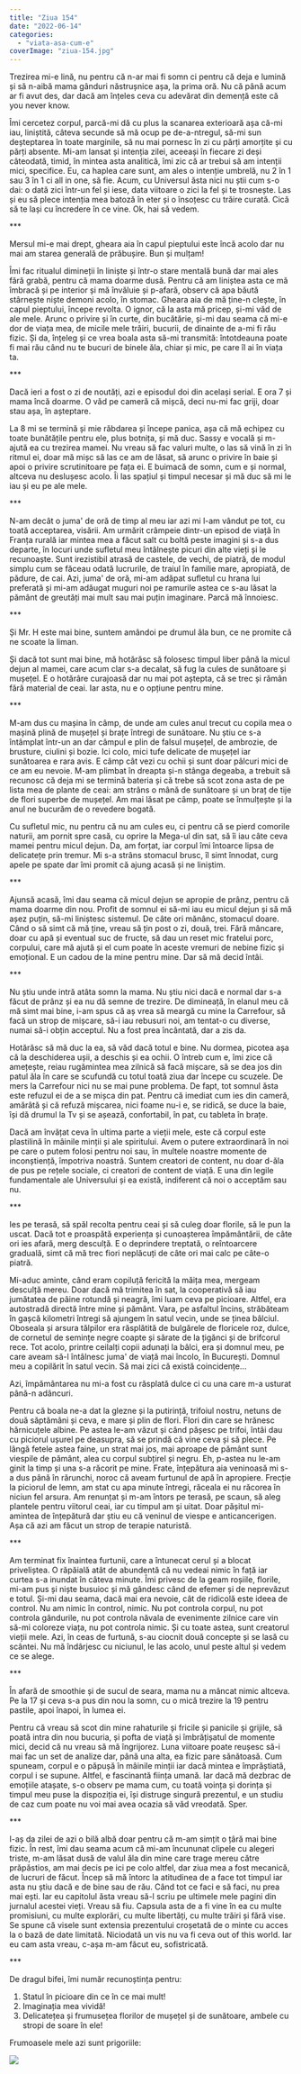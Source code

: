 ```yaml
---
title: "Ziua 154"
date: "2022-06-14"
categories: 
  - "viata-asa-cum-e"
coverImage: "ziua-154.jpg"
---
```


Trezirea mi-e lină, nu pentru că n-ar mai fi somn ci pentru că deja e lumină și să n-aibă mama gânduri năstrușnice așa, la prima oră. Nu că până acum ar fi avut des, dar dacă am înțeles ceva cu adevărat din demență este că you never know.

Îmi cercetez corpul, parcă-mi dă cu plus la scanarea exterioară așa că-mi iau, liniștită, câteva secunde să mă ocup pe de-a-ntregul, să-mi sun deșteptarea în toate marginile, să nu mai pornesc în zi cu părți amorțite și cu părți absente. Mi-am lansat și intenția zilei, aceeași în fiecare zi deși câteodată, timid, în mintea asta analitică, îmi zic că ar trebui să am intenții mici, specifice. Eu, ca haplea care sunt, am ales o intenție umbrelă, nu 2 în 1 sau 3 în 1 ci all in one, să fie. Acum, cu Universul ăsta nici nu știi cum s-o dai: o dată zici într-un fel și iese, data viitoare o zici la fel și te trosnește. Las și eu să plece intenția mea batoză în eter și o însoțesc cu trăire curată. Cică să te lași cu încredere în ce vine. Ok, hai să vedem.

\*\*\*

Mersul mi-e mai drept, gheara aia în capul pieptului este încă acolo dar nu mai am starea generală de prăbușire. Bun și mulțam!

Îmi fac ritualul dimineții în liniște și într-o stare mentală bună dar mai ales fără grabă, pentru că mama doarme dusă. Pentru că am liniștea asta ce mă îmbracă și pe interior și mă învăluie și p-afară, observ că apa băută stârnește niște demoni acolo, în stomac. Gheara aia de mă ține-n clește, în capul pieptului, începe revolta. O ignor, că la asta mă pricep, și-mi văd de ale mele. Arunc o privire și în curte, din bucătărie, și-mi dau seama că mi-e dor de viața mea, de micile mele trăiri, bucurii, de dinainte de a-mi fi rău fizic. Și da, înțeleg și ce vrea boala asta să-mi transmită: întotdeauna poate fi mai rău când nu te bucuri de binele ăla, chiar și mic, pe care îl ai în viața ta. 

\*\*\*

Dacă ieri a fost o zi de noutăți, azi e episodul doi din același serial. E ora 7 și mama încă doarme. O văd pe cameră că mișcă, deci nu-mi fac griji, doar stau așa, în așteptare. 

La 8 mi se termină și mie răbdarea și începe panica, așa că mă echipez cu toate bunătățile pentru ele, plus botnița, și mă duc. Sassy e vocală și m-ajută ea cu trezirea mamei. Nu vreau să fac valuri multe, o las să vină în zi în ritmul ei, doar mă mișc să las ce am de lăsat, să arunc o privire în baie și apoi o privire scrutinitoare pe fața ei. E buimacă de somn, cum e și normal, altceva nu deslușesc acolo. Îi las spațiul și timpul necesar și mă duc să mi le iau și eu pe ale mele.

\*\*\*

N-am decât o juma' de oră de timp al meu iar azi mi l-am vândut pe tot, cu toată acceptarea, visării. Am urmărit crâmpeie dintr-un episod de viață în Franța rurală iar mintea mea a făcut salt cu boltă peste imagini și s-a dus departe, în locuri unde sufletul meu întâlnește picuri din alte vieți și le recunoaște. Sunt irezistibil atrasă de castele, de vechi, de piatră, de modul simplu cum se făceau odată lucrurile, de traiul în familie mare, apropiată, de pădure, de cai. Azi, juma' de oră, mi-am adăpat sufletul cu hrana lui preferată și mi-am adăugat muguri noi pe ramurile astea ce s-au lăsat la pământ de greutăți mai mult sau mai puțin imaginare. Parcă mă înnoiesc.

\*\*\*

Și Mr. H este mai bine, suntem amândoi pe drumul ăla bun, ce ne promite că ne scoate la liman. 

Și dacă tot sunt mai bine, mă hotărăsc să folosesc timpul liber până la micul dejun al mamei, care acum clar s-a decalat, să fug la cules de sunătoare și mușețel. E o hotărâre curajoasă dar nu mai pot aștepta, că se trec și rămân fără material de ceai. Iar asta, nu e o opțiune pentru mine.

\*\*\*

M-am dus cu mașina în câmp, de unde am cules anul trecut cu copila mea o mașină plină de mușețel și brațe întregi de sunătoare. Nu știu ce s-a întâmplat într-un an dar câmpul e plin de falsul mușețel, de ambrozie, de brusture, ciulini și bozie. Ici colo, mici tufe delicate de mușețel iar sunătoarea e rara avis. E câmp cât vezi cu ochii și sunt doar pâlcuri mici de ce am eu nevoie. M-am plimbat în dreapta și-n stânga degeaba, a trebuit să recunosc că deja mi se termină bateria și că trebe să scot zona asta de pe lista mea de plante de ceai: am strâns o mână de sunătoare și un braț de tije de flori superbe de mușețel. Am mai lăsat pe câmp, poate se înmulțește și la anul ne bucurăm de o revedere bogată.

Cu sufletul mic, nu pentru că nu am cules eu, ci pentru că se pierd comorile naturii, am pornit spre casă, cu oprire la Mega-ul din sat, să îi iau câte ceva mamei pentru micul dejun. Da, am forțat, iar corpul îmi întoarce lipsa de delicatețe prin tremur. Mi s-a strâns stomacul brusc, îl simt înnodat, curg apele pe spate dar îmi promit că ajung acasă și ne liniștim.

\*\*\*

Ajunsă acasă, îmi dau seama că micul dejun se apropie de prânz, pentru că mama doarme din nou. Profit de somnul ei să-mi iau eu micul dejun și să mă așez puțin, să-mi liniștesc sistemul. De câte ori mănânc, stomacul doare. Când o să simt că mă ține, vreau să țin post o zi, două, trei. Fără mâncare, doar cu apă și eventual suc de fructe, să dau un reset mic fratelui porc, corpului, care mă ajută și el cum poate în aceste vremuri de nebine fizic și emoțional. E un cadou de la mine pentru mine. Dar să mă decid întâi.

\*\*\*

Nu știu unde intră atâta somn la mama. Nu știu nici dacă e normal dar s-a făcut de prânz și ea nu dă semne de trezire. De dimineață, în elanul meu că mă simt mai bine, i-am spus că aș vrea să meargă cu mine la Carrefour, să facă un strop de mișcare, să-i iau rebusuri noi, am tentat-o cu diverse, numai să-i obțin acceptul. Nu a fost prea încântată, dar a zis da. 

Hotărăsc să mă duc la ea, să văd dacă totul e bine. Nu dormea, picotea așa că la deschiderea ușii, a deschis și ea ochii. O întreb cum e, îmi zice că amețește, reiau rugămintea mea zilnică să facă mișcare, să se dea jos din patul ăla în care se scufundă cu totul toată ziua dar începe cu scuzele. De mers la Carrefour nici nu se mai pune problema. De fapt, tot somnul ăsta este refuzul ei de a se mișca din pat. Pentru că imediat cum ies din cameră, amărâtă și că refuză mișcarea, nici foame nu-i e, se ridică, se duce la baie, își dă drumul la Tv și se așează, confortabil, în pat, cu tableta în brațe. 

Dacă am învățat ceva în ultima parte a vieții mele, este că corpul este plastilină în mâinile minții și ale spiritului. Avem o putere extraordinară în noi pe care o putem folosi pentru noi sau, în multele noastre momente de inconștiență, împotriva noastră. Suntem creatori de content, nu doar d-ăla de pus pe rețele sociale, ci creatori de content de viață. E una din legile fundamentale ale Universului și ea există, indiferent că noi o acceptăm sau nu. 

\*\*\*

Ies pe terasă, să spăl recolta pentru ceai și să culeg doar florile, să le pun la uscat. Dacă tot e proaspătă experiența și cunoașterea împământării, de câte ori ies afară, merg desculță. E o deprindere treptată, o reîntoarcere graduală, simt că mă trec fiori neplăcuți de câte ori mai calc pe câte-o piatră.

Mi-aduc aminte, când eram copiluță fericită la măița mea, mergeam desculță mereu. Doar dacă mă trimitea în sat, la cooperativă să iau jumătatea de pâine rotundă și neagră, îmi luam ceva pe picioare. Altfel, era autostradă directă între mine și pământ. Vara, pe asfaltul încins, străbăteam în gașcă kilometri întregi să ajungem în satul vecin, unde se ținea bâlciul. Oboseala și arsura tălpilor era răsplătită de bulgărele de floricele roz, dulce, de cornetul de semințe negre coapte și sărate de la țigănci și de brifcorul rece. Tot acolo, printre ceilalți copii adunați la bâlci, era și domnul meu, pe care aveam să-l întâlnesc juma' de viață mai încolo, în București. Domnul meu a copilărit în satul vecin. Să mai zici că există coincidențe…

Azi, împământarea nu mi-a fost cu răsplată dulce ci cu una care m-a usturat până-n adâncuri.

Pentru că boala ne-a dat la glezne și la putirință, trifoiul nostru, netuns de două săptămâni și ceva, e mare și plin de flori. Flori din care se hrănesc hărnicuțele albine. Pe astea le-am văzut și când pășesc pe trifoi, întâi dau cu piciorul ușurel pe deasupra, să se prindă că vine ceva și să plece. Pe lângă fetele astea faine, un strat mai jos, mai aproape de pământ sunt viespile de pământ, alea cu corpul subțirel și negru. Eh, p-astea nu le-am ginit la timp și una s-a răcorit pe mine. Frate, înțepătura aia veninoasă mi s-a dus până în rărunchi, noroc că aveam furtunul de apă în apropiere. Frecție la piciorul de lemn, am stat cu apa minute întregi, răceala ei nu răcorea în niciun fel arsura. Am renunțat și m-am întors pe terasă, pe scaun, să aleg plantele pentru viitorul ceai, iar cu timpul am și uitat. Doar pășitul mi-amintea de înțepătură dar știu eu că veninul de viespe e anticancerigen. Așa că azi am făcut un strop de terapie naturistă.

\*\*\*

Am terminat fix înaintea furtunii, care a întunecat cerul și a blocat priveliștea. O răpăială atât de abundentă că nu vedeai nimic în față iar curtea s-a inundat în câteva minute. Îmi privesc de la geam roșiile, florile, mi-am pus și niște busuioc și mă gândesc când de efemer și de neprevăzut e totul. Și-mi dau seama, dacă mai era nevoie, cât de ridicolă este ideea de control. Nu am nimic în control, nimic. Nu pot controla corpul, nu pot controla gândurile, nu pot controla năvala de evenimente zilnice care vin să-mi coloreze viața, nu pot controla nimic. Și cu toate astea, sunt creatorul vieții mele. Azi, în ceas de furtună, s-au ciocnit două concepte și se lasă cu scântei. Nu mă îndârjesc cu niciunul, le las acolo, unul peste altul și vedem ce se alege. 

\*\*\*

În afară de smoothie și de sucul de seara, mama nu a mâncat nimic altceva. Pe la 17 și ceva s-a pus din nou la somn, cu o mică trezire la 19 pentru pastile, apoi înapoi, în lumea ei. 

Pentru că vreau să scot din mine rahaturile și fricile și panicile și grijile, să poată intra din nou bucuria, și pofta de viață și îmbrățișatul de momente mici, decid că nu vreau să mă îngrijorez. Luna viitoare poate reușesc să-i mai fac un set de analize dar, până una alta, ea fizic pare sănătoasă. Cum spuneam, corpul e o păpușă în mâinile minții iar dacă mintea e împrăștiată, corpul i se supune. Altfel, e fascinantă ființa umană. Iar dacă mă dezbrac de emoțiile atașate, s-o observ pe mama cum, cu toată voința și dorința și timpul meu puse la dispoziția ei, își distruge singură prezentul, e un studiu de caz cum poate nu voi mai avea ocazia să văd vreodată. Sper.

\*\*\*

I-aș da zilei de azi o bilă albă doar pentru că m-am simțit o țâră mai bine fizic. În rest, îmi dau seama acum că mi-am încununat clipele cu alegeri triste, m-am lăsat dusă de valul ăla din mine care trage mereu către prăpăstios, am mai decis pe ici pe colo altfel, dar ziua mea a fost mecanică, de lucruri de făcut. Încep să mă întorc la atitudinea de a face tot timpul iar asta nu știu dacă e de bine sau de rău. Când tot ce faci e să faci, nu prea mai ești. Iar eu capitolul ăsta vreau să-l scriu pe ultimele mele pagini din jurnalul acestei vieți. Vreau să fiu. Capsula asta de a fi vine în ea cu multe promisiuni, cu multe explorări, cu multe libertăți, cu multe trăiri și fără vise. Se spune că visele sunt extensia prezentului croșetată de o minte cu acces la o bază de date limitată. Niciodată un vis nu va fi ceva out of this world. Iar eu cam asta vreau, c-așa m-am făcut eu, sofistricată.

\*\*\*

De dragul bifei, îmi număr recunoștința pentru:

1. Statul în picioare din ce în ce mai mult!
2. Imaginația mea vividă!
3. Delicatețea și frumusețea florilor de mușețel și de sunătoare, ambele cu stropi de soare în ele!

Frumoasele mele azi sunt prigoriile:

![](images/prigorii.jpeg)

